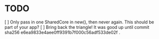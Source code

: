 # TODO
[ ] Only pass in one SharedCore in new(), then never again. This should be part of your app?
[ ] Bring back the triangle! It was good up until commit sha256 e6ea9833e4aee0ff9391b7f000c56adf533de02f .
